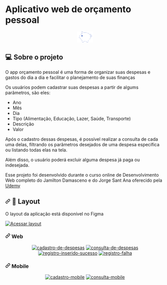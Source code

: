 # Aplicativo web de orçamento pessoal 
 
<p align="center"> 
<img src="https://github.com/renanmdreis45/App-orcamento-pessoal/blob/master/logo.png" alt="App orçamento pessoal">
</p>

<h2>
<a id="user-content--sobre-o-projeto" class="anchor" aria-hidden="true" href="#sobre-o-projeto"> </a>
<g-emoji class="g-emoji" alias="computer" fallback-src="https://github.githubassets.com/images/icons/emoji/unicode/1f4bb.png">💻</g-emoji>
 Sobre o projeto
</h2>

<p>
O app orçamento pessoal é uma forma de organizar suas despesas e gastos do dia a dia e facilitar o planejamento de suas finanças
</p>

<p>
Os usuários podem cadastrar suas despesas a partir de algums parâmetros, são eles:
<ul>
  <li> Ano </li>
  <li> Mês </li>
  <li> Dia </li>
  <li> Tipo (Alimentação, Educação, Lazer, Saúde, Transporte) </li>
  <li> Descrição </li>
  <li> Valor </li>
</ul>
Após o cadastro dessas despesas, é possível realizar a consulta de cada uma delas, filtrando os parâmetros desejados de uma despesa específica ou listando todas elas na tela.
</p>

<p>
 Além disso, o usuário poderá excluir alguma despesa já paga ou indesejada.
</p>

<p>
 Esse projeto foi desenvolvido durante o curso online de Desenvolvimento Web completo do Jamilton Damasceno e do Jorge Sant Ana oferecido pela <a href="https://www.udemy.com/course/web-completo/"> Udemy</a>
</p>

<h2>
<a id="user-content--layout" class="anchor" aria-hidden="true" href="#-layout"></a>
<svg class="octicon octicon-link" viewBox="0 0 16 16" version="1.1" width="16" height="16" aria-hidden="true"><path fill-rule="evenodd" d="M7.775 3.275a.75.75 0 001.06 1.06l1.25-1.25a2 2 0 112.83 2.83l-2.5 2.5a2 2 0 01-2.83 0 .75.75 0 00-1.06 1.06 3.5 3.5 0 004.95 0l2.5-2.5a3.5 3.5 0 00-4.95-4.95l-1.25 1.25zm-4.69 9.64a2 2 0 010-2.83l2.5-2.5a2 2 0 012.83 0 .75.75 0 001.06-1.06 3.5 3.5 0 00-4.95 0l-2.5 2.5a3.5 3.5 0 004.95 4.95l1.25-1.25a.75.75 0 00-1.06-1.06l-1.25 1.25a2 2 0 01-2.83 0z"></path></svg>
<g-emoji class="g-emoji" alias="art" fallback-src="https://github.githubassets.com/images/icons/emoji/unicode/1f3a8.png">🎨</g-emoji>
 Layout
</h2>
<p> O layout da aplicação está disponível no Figma </p>
<a href="https://www.figma.com/file/ejrz47kZrSOBEq41EGDuJw/App-Orçamento-Pessoal" rel="nofollow">
<img alt="Acessar layout" src="https://camo.githubusercontent.com/35587ee124e65a7d141f05094932ff386c88e5326d7780dad7bc079906a03bd5/68747470733a2f2f696d672e736869656c64732e696f2f62616467652f416365737361722532304c61796f75742532302d4669676d612d253233303444333631" data-canonical-src="https://img.shields.io/badge/Acessar%20Layout%20-Figma-%2304D361" style="max-width: 100%;">
</a>
<h3>
 <a id="user-content-mobile" class="anchor" aria-hidden="true" href="#mobile"><svg class="octicon octicon-link" viewBox="0 0 16 16" version="1.1" width="16" height="16" aria-hidden="true"><path fill-rule="evenodd" d="M7.775 3.275a.75.75 0 001.06 1.06l1.25-1.25a2 2 0 112.83 2.83l-2.5 2.5a2 2 0 01-2.83 0 .75.75 0 00-1.06 1.06 3.5 3.5 0 004.95 0l2.5-2.5a3.5 3.5 0 00-4.95-4.95l-1.25 1.25zm-4.69 9.64a2 2 0 010-2.83l2.5-2.5a2 2 0 012.83 0 .75.75 0 001.06-1.06 3.5 3.5 0 00-4.95 0l-2.5 2.5a3.5 3.5 0 004.95 4.95l1.25-1.25a.75.75 0 00-1.06-1.06l-1.25 1.25a2 2 0 01-2.83 0z"></path></svg></a>
Web
</h3>
<p align="center"> 
<a href="https://ibb.co/x7byBzZ"><img src="https://i.ibb.co/XCP9KFH/cadastro-de-despesas.png"  style="max-width: 100%;" alt="cadastro-de-despesas" border="0"></a>
<a href="https://ibb.co/WkWchJJ"><img src="https://i.ibb.co/StXKjCC/consulta-de-despesas.png" alt="consulta-de-despesas" border="0"></a>
<a href="https://ibb.co/0Mm1QpL"><img src="https://i.ibb.co/tsQn3w6/registro-inserido-sucesso.png" alt="registro-inserido-sucesso" border="0"></a>
<a href="https://ibb.co/0YhF33L"><img src="https://i.ibb.co/nQznSSy/registro-falha.png" alt="registro-falha" border="0"></a>
</p>

<h3>
 <a id="user-content-mobile" class="anchor" aria-hidden="true" href="#mobile"><svg class="octicon octicon-link" viewBox="0 0 16 16" version="1.1" width="16" height="16" aria-hidden="true"><path fill-rule="evenodd" d="M7.775 3.275a.75.75 0 001.06 1.06l1.25-1.25a2 2 0 112.83 2.83l-2.5 2.5a2 2 0 01-2.83 0 .75.75 0 00-1.06 1.06 3.5 3.5 0 004.95 0l2.5-2.5a3.5 3.5 0 00-4.95-4.95l-1.25 1.25zm-4.69 9.64a2 2 0 010-2.83l2.5-2.5a2 2 0 012.83 0 .75.75 0 001.06-1.06 3.5 3.5 0 00-4.95 0l-2.5 2.5a3.5 3.5 0 004.95 4.95l1.25-1.25a.75.75 0 00-1.06-1.06l-1.25 1.25a2 2 0 01-2.83 0z"></path></svg></a>
Mobile
</h3>
<p align="center"> 
<a href="https://ibb.co/jvcC0Cv"><img src="https://i.ibb.co/TBVQjQB/cadastro-mobile.png" width="45%;" alt="cadastro-mobile" border="0" style="max-width: 100%;" height="650px"></a>
<a href="https://ibb.co/tCHVrQN"><img src="https://i.ibb.co/Thw93Yn/consulta-mobile.png" width="45%;" alt="consulta-mobile" border="0" style="max-width: 100%;"></a>
</p>
